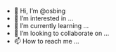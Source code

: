 - 👋 Hi, I’m @osbing
- 👀 I’m interested in ...
- 🌱 I’m currently learning ...
- 💞️ I’m looking to collaborate on ...
- 📫 How to reach me ...

<!---
osbing/osbing is a ✨ special ✨ repository because its `README.md` (this file) appears on your GitHub profile.
You can click the Preview link to take a look at your changes.
--->

